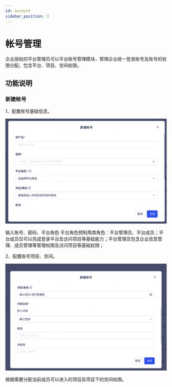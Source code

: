 ```yaml
---
id: account
sidebar_position: 3
---
```


# 帐号管理

企业授权的平台管理员可以平台账号管理模块，管理企业统一登录账号及账号的权限分配，包含平台、项目、空间权限。


## 功能说明[](#gong-neng-shuo-ming)

### 新建帐号[](#zhang-hao-shen-qing)

1、配置账号基础信息。

![图 4](/img/314cce74d7907b474e40e0e68b1692097ec0fee7791eebe7300fe613e52db2fa.png)  

输入账号、密码、平台角色
平台角色预制两类角色：平台管理员、平台成员；平台成员仅可以完成登录平台及访问项目等基础能力；平台管理员包含企业信息管理、成员管理等管理权限及访问项目等基础权限；

2、配置账号项目、空间。

![图 5](/img/05e088935ca8963e0fd23c2cdfae5b3e95c0526f370160604b4070715b21881f.png)  

根据需要分配当前成员可以进入的项目及项目下的空间权限。
